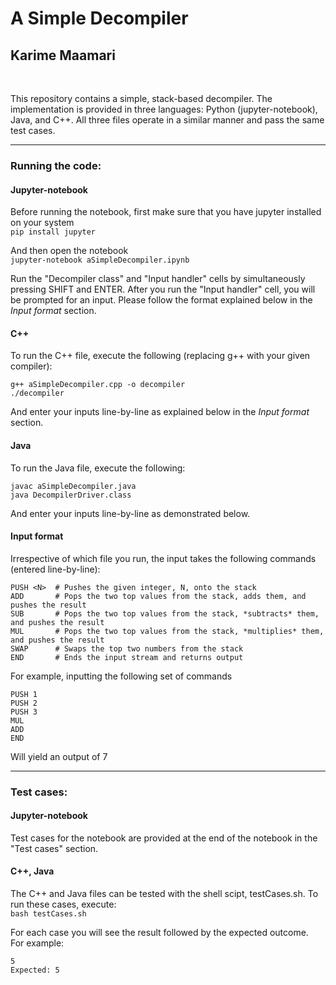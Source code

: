 # A Simple Decompiler
## Karime Maamari
<br>

This repository contains a simple, stack-based decompiler. The implementation is provided in three languages: Python (jupyter-notebook), Java, and C++. All three files operate in a similar manner and pass the same test cases. 

---
### Running the code:

#### Jupyter-notebook
Before running the notebook, first make sure that you have jupyter installed on your system<br>
```pip install jupyter```


And then open the notebook<br>
```jupyter-notebook aSimpleDecompiler.ipynb```
   
Run the "Decompiler class" and "Input handler" cells by simultaneously pressing SHIFT and ENTER. After you run the "Input handler" cell, you will be prompted for an input. Please follow the format explained below in the *Input format* section.

#### C++
To run the C++ file, execute the following (replacing g++ with your given compiler):<br>
```
g++ aSimpleDecompiler.cpp -o decompiler
./decompiler
```
And enter your inputs line-by-line as explained below in the *Input format* section.

#### Java
To run the Java file, execute the following:<br>
```
javac aSimpleDecompiler.java
java DecompilerDriver.class
```
And enter your inputs line-by-line as demonstrated below.

#### Input format
Irrespective of which file you run, the input takes the following commands (entered line-by-line):
```
PUSH <N>  # Pushes the given integer, N, onto the stack
ADD       # Pops the two top values from the stack, adds them, and pushes the result
SUB       # Pops the two top values from the stack, *subtracts* them, and pushes the result
MUL       # Pops the two top values from the stack, *multiplies* them, and pushes the result
SWAP      # Swaps the top two numbers from the stack
END       # Ends the input stream and returns output
```
For example, inputting the following set of commands
```
PUSH 1
PUSH 2
PUSH 3
MUL
ADD
END
```
Will yield an output of 7

---
### Test cases:

#### Jupyter-notebook
Test cases for the notebook are provided at the end of the notebook in the "Test cases" section.

#### C++, Java
The C++ and Java files can be tested with the shell scipt, testCases.sh. To run these cases, execute:<br>
```bash testCases.sh```


For each case you will see the result followed by the expected outcome. <br>
For example: <br>
```
5
Expected: 5
```

<br>

